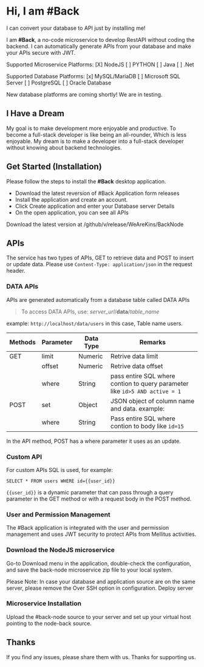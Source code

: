 # Hi, I am #Back
I can convert your database to API just by installing me! 

I am **#Back**, a no-code microservice to develop RestAPI without coding the backend. I can automatically generate APIs from your database and make your APIs secure with JWT.

Supported Microservice Platforms:
[X] NodeJS
[ ] PYTHON
[ ] Java
[ ] .Net

Supported Database Platforms:
[x] MySQL/MariaDB 
[ ] Microsoft SQL Server
[ ] PostgreSQL
[ ] Oracle Database


New database platforms are coming shortly! We are in testing.

## I Have a Dream
My goal is to make development more enjoyable and productive.
To become a full-stack developer is like being an all-rounder, Which is less enjoyable. My dream is to make a developer into a full-stack developer without knowing about backend technologies.

## Get Started (Installation)
Please follow the steps to install the **#Back** desktop application.
- Download the latest reversion of #Back Application form releases
- Install the application and create an account.
- Click Create application and enter your Database server Details
- On the open application, you can see all APIs 

Download the latest version at /github/v/release/WeAreKins/BackNode

## APIs
The service has two types of APIs, GET to retrieve data and POST to insert or update data.  Please use `Content-Type: application/json` in the request header.
### DATA APIs
APIs are generated automatically from a database table called DATA APIs
> To access DATA APIs, use: *server_url*/**data**/*table_name*

example: `http://localhost/data/users` in this case, Table name users.

|  Methods | Parameter  |  Data Type  |   Remarks |
| ------------ | ------------ | ------------ | ------------ |
|  GET | limit  |  Numeric |  Retrive data limit |
|   |  offset | Numeric  |  Retrive data offset |
|   |  where |  String | pass entire SQL where contion to query parameter like `id>5 AND active = 1`|
| POST  | set  | Object  | JSON object of column name and data. example:   |
|   |  where |  String |  Pass entire SQL where contion to body like `id=15` |


In the API method, POST has a where parameter it uses as an update. 

### Custom API
For custom APIs SQL is used, for example:

`SELECT * FROM users WHERE id={{user_id}}`

`{{user_id}}` is a dynamic parameter that can pass through a query parameter in the GET method or with a request body in the POST method.

### User and Permission Management
The #Back application is integrated with the user and permission management and uses JWT security to protect APIs from Mellitus activities.

### Download the NodeJS microservice

Go-to Download menu in the application, double-check the configuration, and save the back-node microservice zip file to your local system.

Please Note: In case your database and application source are on the same server, please remove the Over SSH option in configuration.
Deploy server 

###  Microservice Installation
Upload the #back-node source to your server and set up your virtual host pointing to the node-back source.

## Thanks
If you find any issues, please share them with us. Thanks for supporting us.